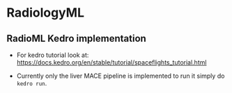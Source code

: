 # RadiologyML

## RadioML Kedro implementation

- For kedro tutorial look at: https://docs.kedro.org/en/stable/tutorial/spaceflights_tutorial.html

- Currently only the liver MACE pipeline is implemented to run it simply do `kedro run`.


